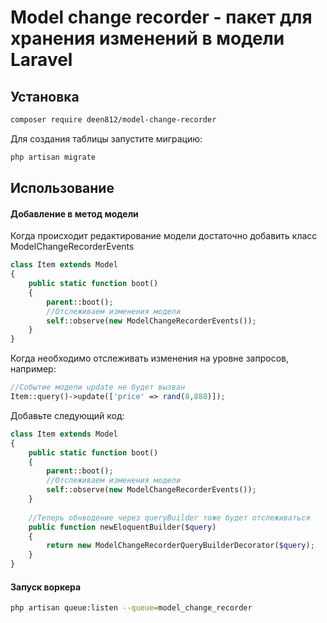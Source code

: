 Model change recorder - пакет для хранения изменений в модели Laravel
===============

## Установка

```bash
composer require deen812/model-change-recorder
```

Для создания таблицы запустите миграцию:

```bash
php artisan migrate
```

## Использование

#### Добавление в метод модели

Когда происходит редактирование модели достаточно добавить класс ModelChangeRecorderEvents

```php
class Item extends Model
{
    public static function boot()
    {
        parent::boot();
        //Отслеживаем изменения модели
        self::observe(new ModelChangeRecorderEvents());
    }
}
```

Когда необходимо отслеживать изменения на уровне запросов, например:

```php
//Событие модели update не будет вызван
Item::query()->update(['price' => rand(8,888)]);
```

Добавьте следующий код:

```php
class Item extends Model
{
    public static function boot()
    {
        parent::boot();
        //Отслеживаем изменения модели
        self::observe(new ModelChangeRecorderEvents());
    }
    
    //Теперь обнводение через queryBuilder тоже будет отслеживаться
    public function newEloquentBuilder($query)
    {
        return new ModelChangeRecorderQueryBuilderDecorator($query);
    }
}
```

#### Запуск воркера

```bash
php artisan queue:listen --queue=model_change_recorder
```